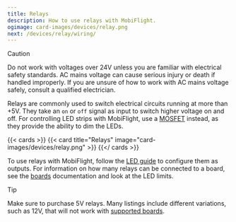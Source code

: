 ```yaml
---
title: Relays
description: How to use relays with MobiFlight.
ogimage: card-images/devices/relay.png
next: /devices/relay/wiring/
---
```


> [!CAUTION]
> Do not work with voltages over 24V unless you are familiar with electrical safety standards. AC mains voltage can cause serious injury or death if handled improperly. If you are unsure of how to work with AC mains voltage safely, consult a qualified electrician.

Relays are commonly used to switch electrical circuits running at more than +5V. They take an `on` or `off` signal as input to switch higher voltage on and off. For controlling LED strips with MobiFlight, use a [MOSFET](/devices/mosfet/) instead, as they provide the ability to dim the LEDs.

{{< cards >}}
{{< card title="Relays" image="card-images/devices/relay.png" >}}
{{</ cards >}}

To use relays with MobiFlight, follow the [LED guide](/devices/leds/) to configure them as outputs. For information on how many relays can be connected to a board, see the [boards](/boards/) documentation and look at the LED limits.

> [!TIP]
> Make sure to purchase 5V relays. Many listings include different variations, such as 12V, that will not work with [supported boards](/boards/).
